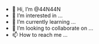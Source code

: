 - 👋 Hi, I’m @44N44N
- 👀 I’m interested in ...
- 🌱 I’m currently learning ...
- 💞️ I’m looking to collaborate on ...
- 📫 How to reach me ...

<!---
44N44N/44N44N is a ✨ special ✨ repository because its `README.md` (this file) appears on your GitHub profile.
You can click the Preview link to take a look at your changes.
--->

